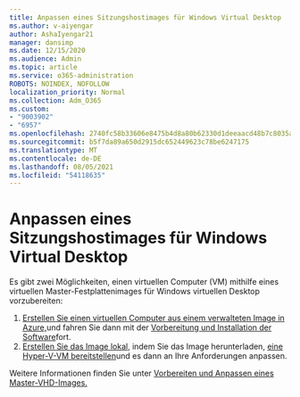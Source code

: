 ```yaml
---
title: Anpassen eines Sitzungshostimages für Windows Virtual Desktop
ms.author: v-aiyengar
author: AshaIyengar21
manager: dansimp
ms.date: 12/15/2020
ms.audience: Admin
ms.topic: article
ms.service: o365-administration
ROBOTS: NOINDEX, NOFOLLOW
localization_priority: Normal
ms.collection: Adm_O365
ms.custom:
- "9003902"
- "6957"
ms.openlocfilehash: 2740fc58b33606e8475b4d8a80b62330d1deeaacd48b7c8035a75eb93e93c2a1
ms.sourcegitcommit: b5f7da89a650d2915dc652449623c78be6247175
ms.translationtype: MT
ms.contentlocale: de-DE
ms.lasthandoff: 08/05/2021
ms.locfileid: "54118635"
---
```

# <a name="customize-a-session-host-image-for-windows-virtual-desktop"></a>Anpassen eines Sitzungshostimages für Windows Virtual Desktop

Es gibt zwei Möglichkeiten, einen virtuellen Computer (VM) mithilfe eines virtuellen Master-Festplattenimages für Windows virtuellen Desktop vorzubereiten:

1. [Erstellen Sie einen virtuellen Computer aus einem verwalteten Image in Azure,](https://go.microsoft.com/fwlink/?linkid=2127906)und fahren Sie dann mit der [Vorbereitung und Installation der Software](https://go.microsoft.com/fwlink/?linkid=2128064)fort.
1. [Erstellen Sie das Image lokal,](https://go.microsoft.com/fwlink/?linkid=2128065) indem Sie das Image herunterladen, [eine Hyper-V-VM bereitstellen](https://go.microsoft.com/fwlink/?linkid=2127907)und es dann an Ihre Anforderungen anpassen.

Weitere Informationen finden Sie unter [Vorbereiten und Anpassen eines Master-VHD-Images.](https://go.microsoft.com/fwlink/?linkid=2127838)